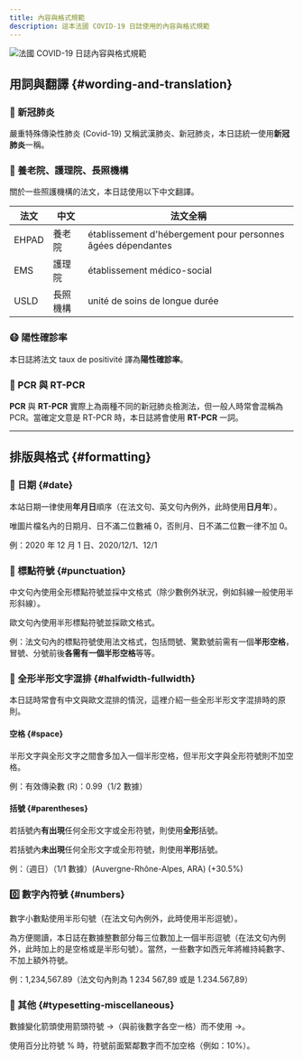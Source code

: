 ```yaml
---
title: 內容與格式規範
description: 這本法國 COVID-19 日誌使用的內容與格式規範
---
```


![法國 COVID-19 日誌內容與格式規範](/img/digest/formatting.jpg)

## 用詞與翻譯 {#wording-and-translation}

<h3>🦠 新冠肺炎</h3>

嚴重特殊傳染性肺炎 (Covid-19) 又稱武漢肺炎、新冠肺炎，本日誌統一使用**新冠肺炎**一稱。

<h3>🏡 養老院、護理院、長照機構</h3>

關於一些照護機構的法文，本日誌使用以下中文翻譯。

| 法文  | 中文     | 法文全稱                                                     |
| ----- | -------- | ------------------------------------------------------------ |
| EHPAD | 養老院   | établissement d'hébergement pour personnes âgées dépendantes |
| EMS   | 護理院   | établissement médico-social                                  |
| USLD  | 長照機構 | unité de soins de longue durée                               |

<h3>😷 陽性確診率</h3>

本日誌將法文 taux de positivité 譯為**陽性確診率**。

<h3>🧫 PCR 與 RT-PCR</h3>

**PCR** 與 **RT-PCR** 實際上為兩種不同的新冠肺炎檢測法，但一般人時常會混稱為 PCR。當確定文意是 RT-PCR 時，本日誌將會使用 **RT-PCR** 一詞。

---

## 排版與格式 {#formatting}

### 📆 日期 {#date}

本站日期一律使用**年月日**順序（在法文句、英文句內例外，此時使用**日月年**）。

唯圖片檔名內的日期月、日不滿二位數補 0，否則月、日不滿二位數一律不加 0。

<div className="comment_block">例：2020 年 12 月 1 日、2020/12/1、12/1</div>

### 🔣 標點符號 {#punctuation}

中文句內使用全形標點符號並採中文格式（除少數例外狀況，例如斜線一般使用半形斜線）。

歐文句內使用半形標點符號並採歐文格式。

<div className="comment_block">
例：法文句內的標點符號使用法文格式，包括問號、驚歎號前需有一個<strong>半形空格</strong>，冒號、分號前後<strong>各需有一個半形空格</strong>等等。</div>

### 🤹 全形半形文字混排 {#halfwidth-fullwidth}

本日誌時常會有中文與歐文混排的情況，這裡介紹一些全形半形文字混排時的原則。

#### 空格 {#space}

半形文字與全形文字之間會多加入一個半形空格，但半形文字與全形符號則不加空格。

<div className="comment_block">例：有效傳染數 (R)：0.99（1/2 數據）</div>

#### 括號 {#parentheses}

若括號內**有出現**任何全形文字或全形符號，則使用**全形**括號。

若括號內**未出現**任何全形文字或全形符號，則使用**半形**括號。

<div className="comment_block">例：（週日）（1/1 數據）(Auvergne-Rhône-Alpes, ARA) (+30.5%)</div>

### 0️⃣ 數字內符號 {#numbers}

數字小數點使用半形句號（在法文句內例外，此時使用半形逗號）。

為方便閱讀，本日誌在數據整數部分每三位數加上一個半形逗號（在法文句內例外，此時加上的是空格或是半形句號）。當然，一些數字如西元年將維持純數字、不加上額外符號。

<div className="comment_block">例：1,234,567.89（法文句內則為 1 234 567,89 或是 1.234.567,89）</div>

### 🧩 其他 {#typesetting-miscellaneous}

數據變化箭頭使用箭頭符號 →（與前後數字各空一格）而不使用 ->。

使用百分比符號 % 時，符號前面緊鄰數字而不加空格（例如：10%）。

